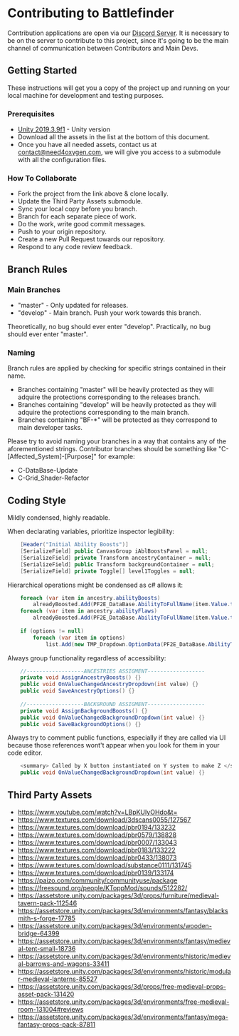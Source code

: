 # Contributing to Battlefinder

Contribution applications are open via our [Discord Server](https://discord.gg/9F6dmbV). It is necessary to be on the server to contribute to this project, since it's going to be the main channel of communication between Contributors and Main Devs.


## Getting Started

These instructions will get you a copy of the project up and running on your local machine for development and testing purposes.

### Prerequisites

* [Unity 2019.3.9f1](https://unity3d.com/get-unity/download/archive) - Unity version
* Download all the assets in the list at the bottom of this document.
* Once you have all needed assets, contact us at [contact@need4oxygen.com](contact@need4oxygen.com), we will give you access to a submodule with all the configuration files.

### How To Collaborate
* Fork the project from the link above & clone locally.
* Update the Third Party Assets submodule.
* Sync your local copy before you branch.
* Branch for each separate piece of work.
* Do the work, write good commit messages.
* Push to your origin repository.
* Create a new Pull Request towards our repository.
* Respond to any code review feedback.

## Branch Rules

### Main Branches

* "master" - Only updated for releases.
* "develop" - Main branch. Push your work towards this branch.

Theoretically, no bug should ever enter "develop". Practically, no bug should ever enter "master".

### Naming

Branch rules are applied by checking for specific strings contained in their name.

* Branches containing "master" will be heavily protected as they will adquire the protections corresponding to the releases branch.
* Branches containing "develop" will be heavily protected as they will adquire the protections corresponding to the main branch.
* Branches containing "BF-\*" will be protected as they correspond to main developer tasks.

Please try to avoid naming your branches in a way that contains any of the aforementioned strings.
Contributor branches should be something like "C-[Affected_System]-[Purpose]" for example:

* C-DataBase-Update
* C-Grid_Shader-Refactor

## Coding Style

Mildly condensed, highly readable.

When declarating variables, prioritize inspector legibility:

```c#
    [Header("Initial Ability Boosts")]
    [SerializeField] public CanvasGroup iAblBoostsPanel = null;
    [SerializeField] private Transform ancestryContainer = null;
    [SerializeField] public Transform backgroundContainer = null;
    [SerializeField] private Toggle[] level1Toggles = null;
```

Hierarchical operations might be condensed as c# allows it:

```c#
    foreach (var item in ancestry.abilityBoosts)
        alreadyBoosted.Add(PF2E_DataBase.AbilityToFullName(item.Value.target));
    foreach (var item in ancestry.abilityFlaws)
        alreadyBoosted.Add(PF2E_DataBase.AbilityToFullName(item.Value.target));
        
    if (options != null)
        foreach (var item in options)
            list.Add(new TMP_Dropdown.OptionData(PF2E_DataBase.AbilityToFullName(item)));    
```

Always group functionality regardless of accessibility:

```c#
    //------------------ANCESTRIES ASSIGMENT------------------
    private void AssignAncestryBoosts() {}
    public void OnValueChangedAncestryDropdown(int value) {}
    public void SaveAncestryOptions() {}
    
    //------------------BACKGROUND ASSIGMENT------------------
    private void AssignBackgroundBoosts() {}
    public void OnValueChangedBackgroundDropdown(int value) {}
    public void SaveBackgroundOptions() {}
```

Always try to comment public functions, especially if they are called via UI because those references wont't appear when you look for them in your code editor.

```c#
    <summary> Called by X button instantiated on Y system to make Z </summary>
    public void OnValueChangedBackgroundDropdown(int value) {}
```
## Third Party Assets

* https://www.youtube.com/watch?v=LBpKUIyOHdo&t=
* https://www.textures.com/download/3dscans0055/127567
* https://www.textures.com/download/pbr0194/133232
* https://www.textures.com/download/pbr0579/138828
* https://www.textures.com/download/pbr0007/133043
* https://www.textures.com/download/pbr0183/133222
* https://www.textures.com/download/pbr0433/138073
* https://www.textures.com/download/substance0111/131745
* https://www.textures.com/download/pbr0139/133174
* https://paizo.com/community/communityuse/package
* https://freesound.org/people/KToppMod/sounds/512282/
* https://assetstore.unity.com/packages/3d/props/furniture/medieval-tavern-pack-112546
* https://assetstore.unity.com/packages/3d/environments/fantasy/blacksmith-s-forge-17785
* https://assetstore.unity.com/packages/3d/environments/wooden-bridge-64399
* https://assetstore.unity.com/packages/3d/environments/fantasy/medieval-tent-small-18736
* https://assetstore.unity.com/packages/3d/environments/historic/medieval-barrows-and-wagons-33411
* https://assetstore.unity.com/packages/3d/environments/historic/modular-medieval-lanterns-85527
* https://assetstore.unity.com/packages/3d/props/free-medieval-props-asset-pack-131420
* https://assetstore.unity.com/packages/3d/environments/free-medieval-room-131004#reviews
* https://assetstore.unity.com/packages/3d/environments/fantasy/mega-fantasy-props-pack-87811
